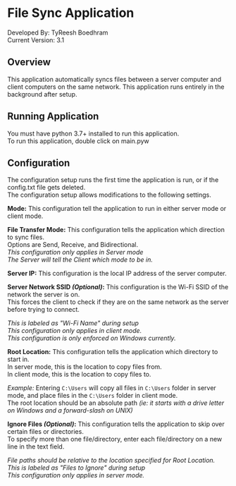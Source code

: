 # File Sync Application
Developed By: TyReesh Boedhram  
Current Version: 3.1

## Overview
This application automatically syncs files between a server computer and client computers on the same network.
This application runs entirely in the background after setup.

## Running Application
You must have python 3.7+ installed to run this application.  
To run this application, double click on main.pyw

## Configuration
The configuration setup runs the first time the application is run, or if the config.txt file gets deleted.  
The configuration setup allows modifications to the following settings.

**Mode:** This configuration tell the application to run in either server mode or client mode.

**File Transfer Mode:** This configuration tells the application which direction to sync files.  
Options are Send, Receive, and Bidirectional.  
*This configuration only applies in Server mode*  
*The Server will tell the Client which mode to be in.*

**Server IP:** This configuration is the local IP address of the server computer.

**Server Network SSID *(Optional)*:** This configuration is the Wi-Fi SSID of the network the server is on.  
This forces the client to check if they are on the same network as the server before trying to connect.  

*This is labeled as "Wi-Fi Name" during setup*   
*This configuration only applies in client mode.*  
*This configuration is only enforced on Windows currently.*

**Root Location:** This configuration tells the application which directory to start in.  
In server mode, this is the location to copy files from.  
In client mode, this is the location to copy files to.  

*Example:* Entering `C:\Users` will copy all files in `C:\Users` folder in server mode, 
and place files in the `C:\Users` folder in client mode.  
The root location should be an absolute path *(ie: it starts with a drive letter on Windows and a forward-slash on UNIX)*

**Ignore Files *(Optional)*:** This configuration tells the application to skip over certain files or directories.  
To specify more than one file/directory, enter each file/directory on a new line in the text field.  

*File paths should be relative to the location specified for Root Location.*  
*This is labeled as "Files to Ignore" during setup*   
*This configuration only applies in server mode.*